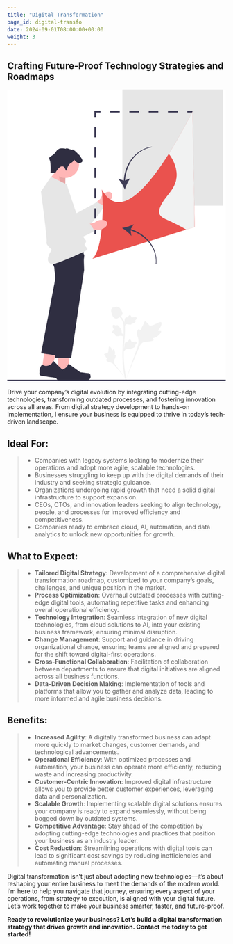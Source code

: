 ```yaml
---
title: "Digital Transformation"
page_id: digital-transfo
date: 2024-09-01T08:00:00+00:00
weight: 3
---
```


## Crafting Future-Proof Technology Strategies and Roadmaps

![Digital Transformation](/images/illustrations/digital-transfo.svg)

<!--more-->

Drive your company’s digital evolution by integrating cutting-edge technologies, transforming outdated processes, and fostering innovation across all areas. From digital strategy development to hands-on implementation, I ensure your business is equipped to thrive in today’s tech-driven landscape.

## Ideal For:

> - Companies with legacy systems looking to modernize their operations and adopt more agile, scalable technologies.
> - Businesses struggling to keep up with the digital demands of their industry and seeking strategic guidance.
> - Organizations undergoing rapid growth that need a solid digital infrastructure to support expansion.
> - CEOs, CTOs, and innovation leaders seeking to align technology, people, and processes for improved efficiency and competitiveness.
> - Companies ready to embrace cloud, AI, automation, and data analytics to unlock new opportunities for growth.

## What to Expect:

> - **Tailored Digital Strategy**: Development of a comprehensive digital transformation roadmap, customized to your company’s goals, challenges, and unique position in the market.
> - **Process Optimization**: Overhaul outdated processes with cutting-edge digital tools, automating repetitive tasks and enhancing overall operational efficiency.
> - **Technology Integration**: Seamless integration of new digital technologies, from cloud solutions to AI, into your existing business framework, ensuring minimal disruption.
> - **Change Management**: Support and guidance in driving organizational change, ensuring teams are aligned and prepared for the shift toward digital-first operations.
> - **Cross-Functional Collaboration**: Facilitation of collaboration between departments to ensure that digital initiatives are aligned across all business functions.
> - **Data-Driven Decision Making**: Implementation of tools and platforms that allow you to gather and analyze data, leading to more informed and agile business decisions.

## Benefits:

> - **Increased Agility**: A digitally transformed business can adapt more quickly to market changes, customer demands, and technological advancements.
> - **Operational Efficiency**: With optimized processes and automation, your business can operate more efficiently, reducing waste and increasing productivity.
> - **Customer-Centric Innovation**: Improved digital infrastructure allows you to provide better customer experiences, leveraging data and personalization.
> - **Scalable Growth**: Implementing scalable digital solutions ensures your company is ready to expand seamlessly, without being bogged down by outdated systems.
> - **Competitive Advantage**: Stay ahead of the competition by adopting cutting-edge technologies and practices that position your business as an industry leader.
> - **Cost Reduction**: Streamlining operations with digital tools can lead to significant cost savings by reducing inefficiencies and automating manual processes.

Digital transformation isn’t just about adopting new technologies—it’s about reshaping your entire business to meet the demands of the modern world. I’m here to help you navigate that journey, ensuring every aspect of your operations, from strategy to execution, is aligned with your digital future. Let’s work together to make your business smarter, faster, and future-proof.

**Ready to revolutionize your business? Let’s build a digital transformation strategy that drives growth and innovation. Contact me today to get started!**
